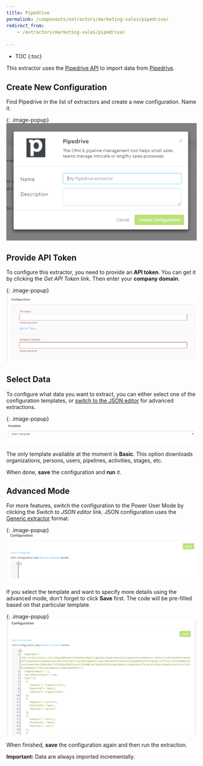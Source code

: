 ```yaml
---
title: Pipedrive
permalink: /components/extractors/marketing-sales/pipedrive/
redirect_from:
    - /extractors/marketing-sales/pipedrive/

---
```


* TOC
{:toc}

This extractor uses the [Pipedrive API](https://developers.pipedrive.com/docs/api/v1/) to import data 
from [Pipedrive](https://www.pipedrive.com/).

## Create New Configuration
Find Pipedrive in the list of extractors and create a new configuration. Name it.

{: .image-popup}
![Screenshot - New configuration](/components/extractors/marketing-sales/pipedrive/01-new_configuration.png)

## Provide API Token
To configure this extractor, you need to provide an **API token**. You can get it by clicking the *Get API Token* link. 
Then enter your **company domain**.

{: .image-popup}
![Screenshot - API token](/components/extractors/marketing-sales/pipedrive/02-token.png)

## Select Data
To configure what data you want to extract, you can either select one of the configuration templates, 
or [switch to the JSON editor](/components/extractors/marketing-sales/pipedrive/#advanced-mode) for advanced extractions.  

{: .image-popup}
![Screenshot - Template](/components/extractors/marketing-sales/pipedrive/03-template.png)

The only template available at the moment is **Basic**. This option downloads organizations, persons, users, pipelines, 
activities, stages, etc.

When done, **save** the configuration and **run** it.

## Advanced Mode 
For more features, switch the configuration to the Power User Mode by clicking the *Switch to JSON editor* link.
JSON configuration uses the [Generic extractor](https://developers.keboola.com/extend/generic-extractor/) format.

{: .image-popup}
![Screenshot - Advanced mode](/components/extractors/marketing-sales/pipedrive/04-advanced-mode.png)

If you select the template and want to specify more details using the advanced mode, don't forget to click
**Save** first. The code will be pre-filled based on that particular template.

{: .image-popup}
![Screenshot - Pre-filled JSON](/components/extractors/marketing-sales/pipedrive/05-prefilled-json.png)

When finished, **save** the configuration again and then run the extraction.

**Important:** Data are always imported incrementally.